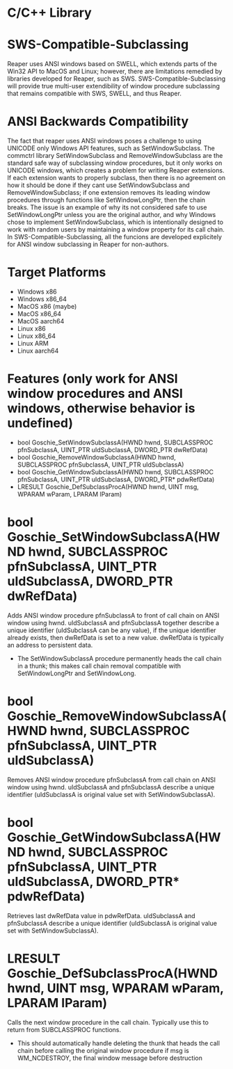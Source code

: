 # C/C++ Library

# SWS-Compatible-Subclassing
Reaper uses ANSI windows based on SWELL, which extends parts of the Win32 API to MacOS and Linux; however, there are limitations remedied by libraries developed for Reaper, such as SWS. SWS-Compatible-Subclassing will provide true multi-user extendibility of window procedure subclassing that remains compatible with SWS, SWELL, and thus Reaper.

# ANSI Backwards Compatibility
The fact that reaper uses ANSI windows poses a challenge to using UNICODE only Windows API features, such as SetWindowSubclass. The commctrl library SetWindowSubclass and RemoveWindowSubclass are the standard safe way of subclassing window procedures, but it only works on UNICODE windows, which creates a problem for writing Reaper extensions. If each extension wants to properly subclass, then there is no agreement on how it should be done if they cant use SetWindowSubclass and RemoveWindowSubclass; if one extension removes its leading window procedures through functions like SetWindowLongPtr, then the chain breaks. The issue is an example of why its not considered safe to use SetWindowLongPtr unless you are the original author, and why Windows chose to implement SetWindowSubclass, which is intentionally designed to work with random users by maintaining a window property for its call chain. In SWS-Compatible-Subclassing, all the funcions are developed explicitely for ANSI window subclassing in Reaper for non-authors. 

# Target Platforms
- Windows x86
- Windows x86_64
- MacOS x86 (maybe)
- MacOS x86_64
- MacOS aarch64
- Linux x86
- Linux x86_64
- Linux ARM
- Linux aarch64

# Features (only work for ANSI window procedures and ANSI windows, otherwise behavior is undefined)
- bool Goschie_SetWindowSubclassA(HWND hwnd, SUBCLASSPROC pfnSubclassA, UINT_PTR uIdSubclassA, DWORD_PTR dwRefData)
- bool Goschie_RemoveWindowSubclassA(HWND hwnd, SUBCLASSPROC pfnSubclassA, UINT_PTR uIdSubclassA)
- bool Goschie_GetWindowSubclassA(HWND hwnd, SUBCLASSPROC pfnSubclassA, UINT_PTR uIdSubclassA, DWORD_PTR* pdwRefData)
- LRESULT Goschie_DefSubclassProcA(HWND hwnd, UINT msg, WPARAM wParam, LPARAM lParam)

# bool Goschie_SetWindowSubclassA(HWND hwnd, SUBCLASSPROC pfnSubclassA, UINT_PTR uIdSubclassA, DWORD_PTR dwRefData)
Adds ANSI window procedure pfnSubclassA to front of call chain on ANSI window using hwnd. uIdSubclassA and pfnSubclassA together describe a unique identifier (uIdSubclassA can be any value), if the unique identifier already exists, then dwRefData is set to a new value. dwRefData is typically an address to persistent data. 
- The SetWindowSubclassA procedure permanently heads the call chain in a thunk; this makes call chain removal compatible with SetWindowLongPtr and SetWindowLong.

# bool Goschie_RemoveWindowSubclassA(HWND hwnd, SUBCLASSPROC pfnSubclassA, UINT_PTR uIdSubclassA)
Removes ANSI window procedure pfnSubclassA from call chain on ANSI window using hwnd. uIdSubclassA and pfnSubclassA describe a unique identifier (uIdSubclassA is original value set with SetWindowSubclassA).

# bool Goschie_GetWindowSubclassA(HWND hwnd, SUBCLASSPROC pfnSubclassA, UINT_PTR uIdSubclassA, DWORD_PTR* pdwRefData)
Retrieves last dwRefData value in pdwRefData. uIdSubclassA and pfnSubclassA describe a unique identifier (uIdSubclassA is original value set with SetWindowSubclassA).

# LRESULT Goschie_DefSubclassProcA(HWND hwnd, UINT msg, WPARAM wParam, LPARAM lParam)
Calls the next window procedure in the call chain. Typically use this to return from SUBCLASSPROC functions. 
- This should automatically handle deleting the thunk that heads the call chain before calling the original window procedure if msg is WM_NCDESTROY, the final window message before destruction
